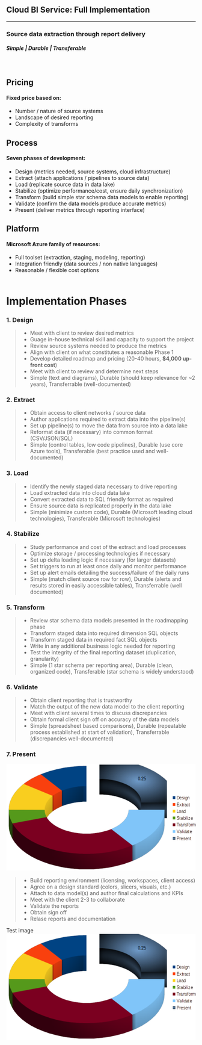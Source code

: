 ## Cloud BI Service: Full Implementation
---
### Source data extraction through report delivery 
##### Simple | Durable | Transferable
<br>

## Pricing
#### Fixed price based on:
* Number / nature of source systems
* Landscape of desired reporting
* Complexity of transforms

## Process
#### Seven phases of development:
* Design (metrics needed, source systems, cloud infrastructure)
* Extract (attach applications / pipelines to source data)
* Load (replicate source data in data lake)
* Stabilize (optimize performance/cost, ensure daily synchronization)
* Transform (build simple star schema data models to enable reporting)
* Validate (confirm the data models produce accurate metrics)
* Present (deliver metrics through reporting interface)

## Platform
#### Microsoft Azure family of resources:
* Full toolset (extraction, staging, modeling, reporting)
* Integration friendly  (data sources / non native languages)
* Reasonable / flexible cost options 
<br> <br>


# Implementation Phases
### 1. Design
>* Meet with client to review desired metrics
>* Guage in-house technical skill and capacity to support the project
>* Review source systems needed to produce the metrics
>* Align with client on what constitutes a reasonable Phase 1
>* Develop detailed roadmap and pricing (20-40 hours, **$4,000 up-front cost**)
>* Meet with client to review and determine next steps
>* Simple (text and diagrams), Durable (should keep relevance for ~2 years), Transferrable (well-documented)

### 2. Extract
>* Obtain access to client networks / source data
>* Author applications required to extract data into the pipeline(s)
>* Set up pipeline(s) to move the data from source into a data lake
>* Reformat data (if necessary) into common format (CSV/JSON/SQL)
>* Simple (control tables, low code pipelines), Durable (use core Azure tools), Transferable (best practice used and well-documented)

### 3. Load
>* Identify the newly staged data necessary to drive reporting
>* Load extracted data into cloud data lake
>* Convert extracted data to SQL friendly format as required
>* Ensure source data is replicated properly in the data lake
>* Simple (minimize custom code), Durable (Microsoft leading cloud technologies), Transferable (Microsoft technologies)

### 4. Stabilize
>* Study performance and cost of the extract and load processes
>* Optimize storage / processing technologies if necessary
>* Set up delta loading logic if necessary (for larger datasets)
>* Set triggers to run at least once daily and monitor performance
>* Set up alert emails detailing the success/failure of the daily runs
>* Simple (match client source row for row), Durable (alerts and results stored in easily accessible tables), Transferrable (well documented)

### 5. Transform
>* Review star schema data models presented in the roadmapping phase
>* Transform staged data into required dimension SQL objects
>* Transform staged data in required fact SQL objects
>* Write in any additional business logic needed for reporting
>* Test the integrity of the final reporting dataset (duplication, granularity)
>* Simple (1 star schema per reporting area), Durable (clean, organized code), Transferable (star schema is widely understood)

### 6. Validate
>* Obtain client reporting that is trustworthy 
>* Match the output of the new data model to the client reporting
>* Meet with client several times to discuss discrepancies
>* Obtain formal client sign off on accuracy of the data models
>* Simple (spreadsheet based comparisons), Durable (repeatable process established at start of validation), Transferrable (discrepancies well-documented)

### 7. Present
![](https://raw.githubusercontent.com/jakeburnsfast/BIProcess/main/Test%20Image.png) 
>* Build reporting environment (licensing, workspaces, client access)
>* Agree on a design standard (colors, slicers, visuals, etc.)
>* Attach to data model(s) and author final calculations and KPIs
>* Meet with the client 2-3 to collaborate
>* Validate the reports
>* Obtain sign off
>* Relase reports and documentation

Test image
![tryThis](https://raw.githubusercontent.com/jakeburnsfast/BIProcess/main/Test%20Image.png "Okey Dokey")